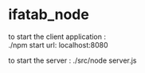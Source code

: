 # ifatab_node

to start the client application :  
./npm start
url: localhost:8080

to start the server :
./src/node server.js

